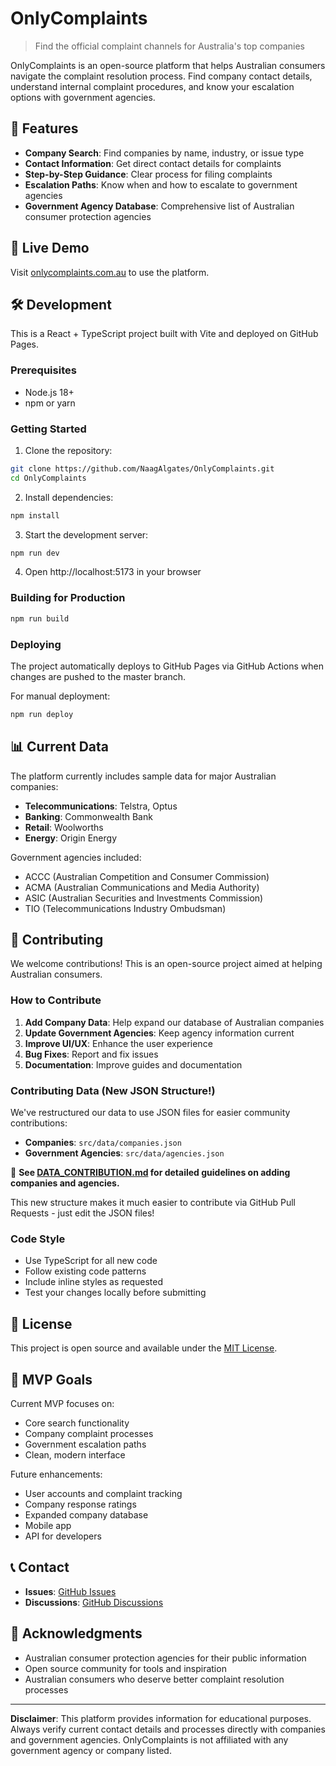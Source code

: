 # OnlyComplaints

> Find the official complaint channels for Australia's top companies

OnlyComplaints is an open-source platform that helps Australian consumers navigate the complaint resolution process. Find company contact details, understand internal complaint procedures, and know your escalation options with government agencies.

## 🌟 Features

- **Company Search**: Find companies by name, industry, or issue type
- **Contact Information**: Get direct contact details for complaints
- **Step-by-Step Guidance**: Clear process for filing complaints
- **Escalation Paths**: Know when and how to escalate to government agencies
- **Government Agency Database**: Comprehensive list of Australian consumer protection agencies

## 🚀 Live Demo

Visit [onlycomplaints.com.au](https://onlycomplaints.com.au) to use the platform.

## 🛠️ Development

This is a React + TypeScript project built with Vite and deployed on GitHub Pages.

### Prerequisites

- Node.js 18+ 
- npm or yarn

### Getting Started

1. Clone the repository:
```bash
git clone https://github.com/NaagAlgates/OnlyComplaints.git
cd OnlyComplaints
```

2. Install dependencies:
```bash
npm install
```

3. Start the development server:
```bash
npm run dev
```

4. Open http://localhost:5173 in your browser

### Building for Production

```bash
npm run build
```

### Deploying

The project automatically deploys to GitHub Pages via GitHub Actions when changes are pushed to the master branch.

For manual deployment:
```bash
npm run deploy
```

## 📊 Current Data

The platform currently includes sample data for major Australian companies:

- **Telecommunications**: Telstra, Optus
- **Banking**: Commonwealth Bank
- **Retail**: Woolworths  
- **Energy**: Origin Energy

Government agencies included:
- ACCC (Australian Competition and Consumer Commission)
- ACMA (Australian Communications and Media Authority)
- ASIC (Australian Securities and Investments Commission)
- TIO (Telecommunications Industry Ombudsman)

## 🤝 Contributing

We welcome contributions! This is an open-source project aimed at helping Australian consumers.

### How to Contribute

1. **Add Company Data**: Help expand our database of Australian companies
2. **Update Government Agencies**: Keep agency information current
3. **Improve UI/UX**: Enhance the user experience
4. **Bug Fixes**: Report and fix issues
5. **Documentation**: Improve guides and documentation

### Contributing Data (New JSON Structure!)

We've restructured our data to use JSON files for easier community contributions:

- **Companies**: `src/data/companies.json`
- **Government Agencies**: `src/data/agencies.json`

📖 **See [DATA_CONTRIBUTION.md](DATA_CONTRIBUTION.md) for detailed guidelines on adding companies and agencies.**

This new structure makes it much easier to contribute via GitHub Pull Requests - just edit the JSON files!

### Code Style

- Use TypeScript for all new code
- Follow existing code patterns
- Include inline styles as requested
- Test your changes locally before submitting

## 📝 License

This project is open source and available under the [MIT License](LICENSE).

## 🎯 MVP Goals

Current MVP focuses on:
- Core search functionality
- Company complaint processes  
- Government escalation paths
- Clean, modern interface

Future enhancements:
- User accounts and complaint tracking
- Company response ratings
- Expanded company database
- Mobile app
- API for developers

## 📞 Contact

- **Issues**: [GitHub Issues](https://github.com/NaagAlgates/OnlyComplaints/issues)
- **Discussions**: [GitHub Discussions](https://github.com/NaagAlgates/OnlyComplaints/discussions)

## 🙏 Acknowledgments

- Australian consumer protection agencies for their public information
- Open source community for tools and inspiration
- Australian consumers who deserve better complaint resolution processes

---

**Disclaimer**: This platform provides information for educational purposes. Always verify current contact details and processes directly with companies and government agencies. OnlyComplaints is not affiliated with any government agency or company listed.
